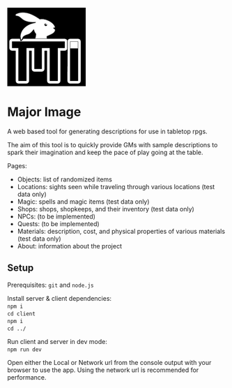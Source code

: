 ![Major Image](/client/public/apple-touch-icon.png)
# Major Image

A web based tool for generating descriptions for use in tabletop rpgs.  

The aim of this tool is to quickly provide GMs with sample descriptions to spark their imagination and keep the pace of play going at the table.  

Pages:  
- Objects: list of randomized items    
- Locations: sights seen while traveling through various locations (test data only)  
- Magic: spells and magic items (test data only)  
- Shops: shops, shopkeeps, and their inventory (test data only)  
- NPCs: (to be implemented)  
- Quests: (to be implemented)  
- Materials: description, cost, and physical properties of various materials (test data only)  
- About: information about the project

## Setup
Prerequisites: `git` and `node.js`

Install server & client dependencies:  
`npm i`  
`cd client`  
`npm i`  
`cd ../`  

Run client and server in dev mode:  
`npm run dev`  

Open either the Local or Network url from the console output with your browser to use the app. Using the network url is recommended for performance.